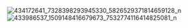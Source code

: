 ![434172641_7328398293945330_5826529371814659128_n](https://github.com/samro123/animationsFlutter/assets/103051880/e99dca95-ac7c-4881-84ba-cced56e9fc58)
![433986537_1509148416679673_7532774116414825081_n](https://github.com/samro123/animationsFlutter/assets/103051880/fc705490-165c-4985-88a6-d4c606cf4f99)
